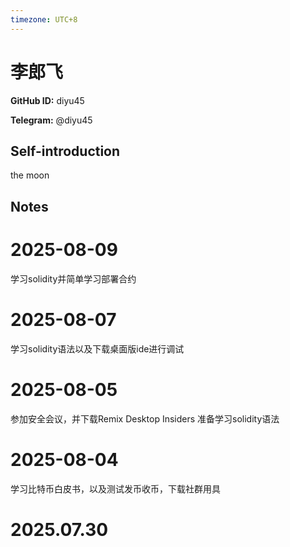 ```yaml
---
timezone: UTC+8
---
```


# 李郎飞

**GitHub ID:** diyu45

**Telegram:** @diyu45

## Self-introduction

the moon

## Notes

<!-- Content_START -->
# 2025-08-09

学习solidity并简单学习部署合约

# 2025-08-07

学习solidity语法以及下载桌面版ide进行调试

# 2025-08-05

参加安全会议，并下载Remix Desktop Insiders 准备学习solidity语法

# 2025-08-04

学习比特币白皮书，以及测试发币收币，下载社群用具


# 2025.07.30


<!-- Content_END -->
